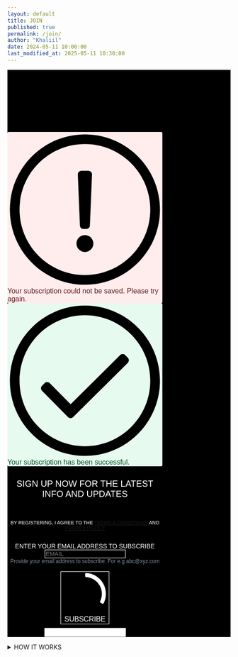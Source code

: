 ```yaml
---
layout: default
title: JOIN
published: true
permalink: /join/
author: "Khaliil"
date: 2024-05-11 10:00:00
last_modified_at: 2025-05-11 10:30:00
---
```

<div class="sib-form" style="text-align:center; background-color:#000;padding-top:140px;">
  <div id="sib-form-container" class="sib-form-container">
    <div id="error-message" class="sib-form-message-panel" style="font-size:16px; text-align:left; font-family:Helvetica, sans-serif; color:#661d1d; background-color:#ffeded; border-radius:3px; border-color:#ff4949;max-width:350px;">
      <div class="sib-form-message-panel__text sib-form-message-panel__text--center">
        <svg viewBox="0 0 512 512" class="sib-icon sib-notification__icon">
          <path d="M256 40c118.621 0 216 96.075 216 216 0 119.291-96.61 216-216 216-119.244 0-216-96.562-216-216 0-119.203 96.602-216 216-216m0-32C119.043 8 8 119.083 8 256c0 136.997 111.043 248 248 248s248-111.003 248-248C504 119.083 392.957 8 256 8zm-11.49 120h22.979c6.823 0 12.274 5.682 11.99 12.5l-7 168c-.268 6.428-5.556 11.5-11.99 11.5h-8.979c-6.433 0-11.722-5.073-11.99-11.5l-7-168c-.283-6.818 5.167-12.5 11.99-12.5zM256 340c-15.464 0-28 12.536-28 28s12.536 28 28 28 28-12.536 28-28-12.536-28-28-28z" />
        </svg>
        <span class="sib-form-message-panel__inner-text">
        Your subscription could not be saved. Please try again.
        </span>
      </div>
    </div>
    <div></div>
    <div id="success-message" class="sib-form-message-panel" style="font-size:16px; text-align:left; font-family:Helvetica, sans-serif; color:#085229; background-color:#e7faf0; border-radius:3px; border-color:#13ce66;max-width:350px;">
      <div class="sib-form-message-panel__text sib-form-message-panel__text--center">
        <svg viewBox="0 0 512 512" class="sib-icon sib-notification__icon">
          <path d="M256 8C119.033 8 8 119.033 8 256s111.033 248 248 248 248-111.033 248-248S392.967 8 256 8zm0 464c-118.664 0-216-96.055-216-216 0-118.663 96.055-216 216-216 118.664 0 216 96.055 216 216 0 118.663-96.055 216-216 216zm141.63-274.961L217.15 376.071c-4.705 4.667-12.303 4.637-16.97-.068l-85.878-86.572c-4.667-4.705-4.637-12.303.068-16.97l8.52-8.451c4.705-4.667 12.303-4.637 16.97.068l68.976 69.533 163.441-162.13c4.705-4.667 12.303-4.637 16.97.068l8.451 8.52c4.668 4.705 4.637 12.303-.068 16.97z" />
        </svg>
        <span class="sib-form-message-panel__inner-text">
                          Your subscription has been successful.
                      </span>
      </div>
    </div>
    <div></div>
    <div id="sib-container" class="sib-container--medium sib-container--vertical" style="text-align:center; background-color:rgba(0,0,0,1); max-width:350px; border-width:0px; border-color:#C0CCD9; border-style:solid; direction:ltr">
      <form id="sib-form" method="POST" action="https://sibforms.com/serve/MUIFAOzJQzWPuS6mtam2dw9w2nIPrGUmAD8yCEfXx82DPEfMFh28Ba4REA5en-dfPIiPuqITvhH8783yOs63-a6HLrYueKLF2pECTWOfZCDkeFBSq6glIEu9Gafxty7CUEQQMkFST9x7NqOrS373o6OJasocHvetCM1j2NM5oy4pOS-oh3FMaaVtE4TwiB8HWiJLrHCJTCelGtlX" data-type="subscription">
        <div style="padding: 8px 0;">
            <div class="sib-form-block" style="font-size:20px; text-align:center; font-family:'BB Manual Mono Regular', Arial, sans-serif; font-weight:100; color:#fff; background-color:transparent;">
                <p>SIGN UP NOW FOR THE LATEST INFO AND UPDATES</p>
          </div>
        </div>
        <div style="padding: 8px 0;">
            <div class="sib-form-block" style="font-size:11px; text-align:center; font-family:'BB Manual Mono Regular', Arial, sans-serif; color:#fff; background-color:transparent;">            <div class="sib-text-form-block">
              <p>BY REGISTERING, I AGREE TO THE <a href="/terms-conditions" target="_blank">TERMS &amp; CONDITIONS</a> AND <a href="/privacy-policy" target="_blank">PRIVACY POLICY</a></p>
            </div>
          </div>
        </div>
        <div style="padding: 8px 0;">
          <div class="sib-input sib-form-block">
            <div class="form__entry entry_block">
              <div class="form__label-row ">
                <label class="entry__label" style="text-align:left; font-family:'BB Manual Mono Regular', Arial, sans-serif; font-size:14px; font-weight:300; color:#fff; text-transform:uppercase; margin-top:40px;" for="EMAIL" data-required="*">Enter your email address to subscribe</label>
                <div class="entry__field" style="background-color:#000; border-radius:0;border:none;outline: none;">
                    <input class="input" style="color:#fff; font-family:'BB Manual Mono Regular', Arial, sans-serif; background:#000; border:1px solid #fff; outline:none; border-radius:0;" type="text" id="EMAIL" name="EMAIL" autocomplete="off" placeholder="EMAIL" data-required="true" required />
                </div>
              </div>
              <label class="entry__error entry__error--primary" style="font-size:16px; font-family:'BB Manual Mono Regular', Arial, sans-serif; text-align:left; color:#661d1d; background-color:#ffeded; border-radius:3px; border-color:#ff4949;"></label>
              <label class="entry__specification" style="font-size:12px; text-align:left; font-family:Helvetica, sans-serif; color:#8390A4; text-align:left">
                Provide your email address to subscribe. For e.g abc@xyz.com
              </label>
            </div>
          </div>
        </div>
        <div style="padding: 8px 0;">
          <div class="sib-form-block" style="text-align: center">
            <button class="sib-form-block__button sib-form-block__button-with-loader hovered" style="font-size:16px; touch-action:manipulation; font-family:'BB Manual Mono Regular', Arial, sans-serif; text-align:center; color:#fff; background:transparent; border:1px solid #fff; border-radius:0; font-weight:300;" form="sib-form" type="submit">              <svg class="icon clickable__icon progress-indicator__icon sib-hide-loader-icon" viewBox="0 0 512 512" fill="white">
                <path d="M460.116 373.846l-20.823-12.022c-5.541-3.199-7.54-10.159-4.663-15.874 30.137-59.886 28.343-131.652-5.386-189.946-33.641-58.394-94.896-95.833-161.827-99.676C261.028 55.961 256 50.751 256 44.352V20.309c0-6.904 5.808-12.337 12.703-11.982 83.556 4.306 160.163 50.864 202.11 123.677 42.063 72.696 44.079 162.316 6.031 236.832-3.14 6.148-10.75 8.461-16.728 5.01z" />
              </svg>
              SUBSCRIBE
            </button>
          </div>
        </div>
        <input type="text" name="email_address_check" value="" class="input--hidden">
        <input type="hidden" name="locale" value="en">
      </form>
    </div>
  </div>
</div>

<details>
  <summary><span style="word-wrap:break-word;">HOW IT WORKS</span></summary>
  <div class="details-content">
    To subscribe to our newsletter, simply enter your email address and click the “Subscribe” button. By doing so, you agree to our <a href="/terms-conditions" target="_blank">TERMS &amp; CONDITIONS</a> AND <a href="/privacy-policy" target="_blank">PRIVACY POLICY</a>. Once submitted, we’ll receive your email and keep you updated with our latest news.
  </div>
</details>